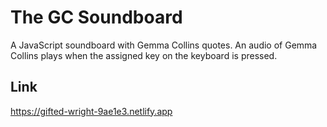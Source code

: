 # The GC Soundboard

A JavaScript soundboard with Gemma Collins quotes. An audio of Gemma Collins plays when the assigned key on the keyboard is pressed.

## Link

https://gifted-wright-9ae1e3.netlify.app
